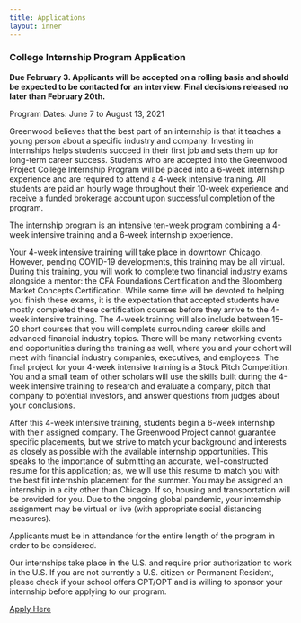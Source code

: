 ```yaml
---
title: Applications
layout: inner
---
```


<h3>College Internship Program Application</h3>

**Due February 3. Applicants will be accepted on a rolling basis and should be expected to be contacted for an interview. Final decisions released no later than February 20th.**

Program Dates: June 7 to August 13, 2021

Greenwood believes that the best part of an internship is that it teaches a young person about a specific industry and company. Investing in internships helps students succeed in their first job and sets them up for long-term career success. Students who are accepted into the Greenwood Project College Internship Program will be placed into a 6-week internship experience and are required to attend a 4-week intensive training. All students are paid an hourly wage throughout their 10-week experience and receive a funded brokerage account upon successful completion of the program.

The internship program is an intensive ten-week program combining a 4-week intensive training and a 6-week internship experience.

Your 4-week intensive training will take place in downtown Chicago. However, pending COVID-19 developments, this training may be all virtual. During this training, you will work to complete two financial industry exams alongside a mentor: the CFA Foundations Certification and the Bloomberg Market Concepts Certification. While some time will be devoted to helping you finish these exams, it is the expectation that accepted students have mostly completed these certification courses before they arrive to the 4-week intensive training. The 4-week training will also include between 15-20 short courses that you will complete surrounding career skills and advanced financial industry topics. There will be many networking events and opportunities during the training as well, where you and your cohort will meet with financial industry companies, executives, and employees. The final project for your 4-week intensive training is a Stock Pitch Competition. You and a small team of other scholars will use the skills built during the 4-week intensive training to research and evaluate a company, pitch that company to potential investors, and answer questions from judges about your conclusions.

After this 4-week intensive training, students begin a 6-week internship with their assigned company. The Greenwood Project cannot guarantee specific placements, but we strive to match your background and interests as closely as possible with the available internship opportunities. This speaks to the importance of submitting an accurate, well-constructed resume for this application; as, we will use this resume to match you with the best fit internship placement for the summer. You may be assigned an internship in a city other than Chicago. If so, housing and transportation will be provided for you. Due to the ongoing global pandemic, your internship assignment may be virtual or live (with appropriate social distancing measures).

Applicants must be in attendance for the entire length of the program in order to be considered.

Our internships take place in the U.S. and require prior authorization to work in the U.S. If you are not currently a U.S. citizen or Permanent Resident, please check if your school offers CPT/OPT and is willing to sponsor your internship before applying to our program.

<a href="https://docs.google.com/forms/d/e/1FAIpQLScsYl2ejRgQUvGcPT0BTFZGAgUhiriSzfcLMukml82z1VQ-vw/viewform?usp=sf_link" class="button block center p1 black">Apply Here</a>
